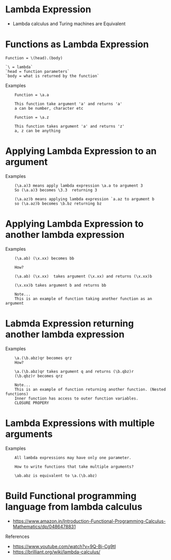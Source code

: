 # Lambda Expression
- Lambda calculus and Turing machines are Equivalent

# Functions as Lambda Expression
```
Function = \(head).(body)

`\ = lambda`
`head = function parameters`
`body = what is returned by the function`

```

Examples

```
    Function = \a.a
    
    This function take argument 'a' and returns 'a'    
    a can be number, character etc
```

```
    Function = \a.z

    This function takes argument 'a' and returns 'z'
    a, z can be anything
```


# Applying Lambda Expression to an argument
Examples
```
    (\a.a)3 means apply lambda expression \a.a to argument 3
    So (\a.a)3 becomes \3.3  returning 3

```

```
    (\a.az)b means applying lambda expression `a.az to argument b
    so (\a.az)b becomes \b.bz returning bz
```

# Applying Lambda Expression to another lambda expression
Examples

```
    (\a.ab) (\x.xx) becomes bb

    How?

    (\a.ab) (\x.xx)  takes argument (\x.xx) and returns (\x.xx)b

    (\x.xx)b takes argument b and returns bb    

    Note...
    This is an example of function taking another function as an argument
```

# Labmda Expression returning another lambda expression
Examples
```
    \a.(\b.abz)qr becomes qrz
    How?

    \a.(\b.abz)qr takes argument q and returns (\b.qbz)r
    (\b.qbz)r becomes qrz

    Note...
    This is an example of function returning another function. (Nested functions)
    Inner function has access to outer function variables. 
    CLOSURE PROPERY

```

# Lambda Expressions with multiple arguments
Examples
```
    All lambda expressions may have only one parameter.

    How to write functions that take multiple arguments?

    \ab.abz is equivalent to \a.(\b.abz)

```

# Build Functional programming language from lambda calculus
- https://www.amazon.in/Introduction-Functional-Programming-Calculus-Mathematics/dp/0486478831


References
- https://www.youtube.com/watch?v=9Q-Bi-Cg9tI
- https://brilliant.org/wiki/lambda-calculus/